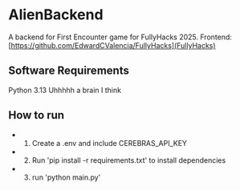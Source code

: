 # AlienBackend
A backend for First Encounter game for FullyHacks 2025. Frontend: [https://github.com/EdwardCValencia/FullyHacks](FullyHacks)

## Software Requirements
Python 3.13
Uhhhhh a brain I think

## How to run
- 1. Create a .env and include CEREBRAS_API_KEY
- 2. Run 'pip install -r requirements.txt' to install dependencies
- 3. run 'python main.py'
